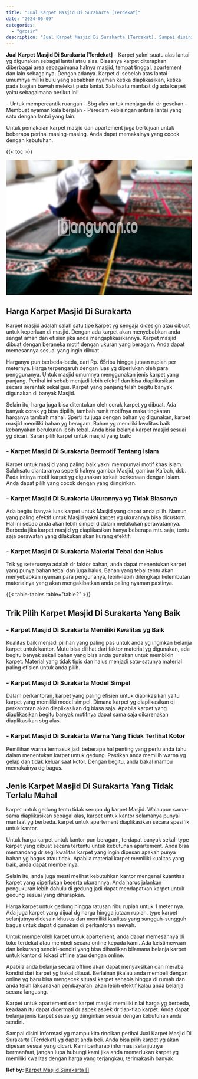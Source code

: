 ```yaml
---
title: "Jual Karpet Masjid Di Surakarta [Terdekat]"
date: "2024-06-09"
categories: 
  - "grosir"
description: "Jual Karpet Masjid Di Surakarta [Terdekat]. Sampai disini informasi yg mampu kita rincikan perihal Jual Karpet Masjid Di Surakarta [Terdekat] yg dapat anda..."
---
```


**Jual Karpet Masjid Di Surakarta \[Terdekat\]** – Karpet yakni suatu alas lantai yg digunakan sebagai lantai atau alas. Biasanya karpet diterapkan diberbagai area sebagaimana halnya masjid, tempat tinggal, apartement dan lain sebagainya. Dengan adanya. Karpet di sebelah atas lantai umumnya miliki bulu yang sebabkan nyaman ketika diaplikasikan, ketika pada bagian bawah melekat pada lantai. Salahsatu manfaat dg ada karpet yaitu sebagaimana berikut ini!

\- Untuk mempercantik ruangan - Sbg alas untuk menjaga diri dr gesekan - Membuat nyaman kala berjalan - Peredam kebisingan antara lantai yang satu dengan lantai yang lain.

Untuk pemakaian karpet masjid dan apartement juga bertujuan untuk beberapa perihal masing-masing. Anda dapat memakainya yang cocok dengan kebutuhan.

{{< toc >}}

![Jual Karpet Masjid Di Surakarta [Terdekat]](/images/grosir-karpet-murah-37.png)

## Harga Karpet Masjid Di Surakarta

Karpet masjid adalah salah satu tipe karpet yg sengaja didesign atau dibuat untuk keperluan di masjid. Dengan ada karpet akan menyebabkan anda sangat aman dan efisien jika anda mengaplikasikannya. Karpet masjid dibuat dengan beraneka motif dengan ukuran yang beragam. Anda dapat memesannya sesuai yang ingin dibuat.

Harganya pun berbeda-beda, dari Rp. 65ribu hingga jutaan rupiah per meternya. Harga terpengaruh dengan luas yg diperlukan oleh para penggunanya. Untuk masjid umumnya menggunakan jenis karpet yang panjang. Perihal ini sebab menjadi lebih efektif dan bisa diaplikasikan secara serentak sekaligus. Karpet yang panjang telah begitu banyak digunakan di banyak Masjid.

Selain itu, harga juga bisa ditentukan oleh corak karpet yg dibuat. Ada banyak corak yg bisa dipilih, tambah rumit motifnya maka tingkatan harganya tambah mahal. Sperti itu juga dengan bahan yg digunakan, karpet masjid memiliki bahan yg beragam. Bahan yg memiliki kwalitas baik kebanyakan berukuran lebih tebal. Anda bisa belanja karpet masjid sesuai yg dicari. Saran pilih karpet untuk masjid yang baik:

### \- Karpet Masjid Di Surakarta Bermotif Tentang Islam

Karpet untuk masjid yang paling baik yakni mempunyai motif khas islam. Salahsatu diantaranya seperti halnya gambar Masjid, gambar Ka’bah, dsb. Pada intinya motif karpet yg digunakan terkait berkenaan dengan Islam. Anda dapat pilih yang cocok dengan yang diinginkan.

### \- Karpet Masjid Di Surakarta Ukurannya yg Tidak Biasanya

Ada begitu banyak luas karpet untuk Masjid yang dapat anda pilih. Namun yang paling efektif untuk Masjid yakni karpet yg ukurannya bisa dicustom. Hal ini sebab anda akan lebih simpel didalam melakukan perawatannya. Berbeda jika karpet masjid yg diaplikasikan hanya beberapa mtr. saja, tentu saja perawatan yang dilakukan akan kurang efektif.

### \- Karpet Masjid Di Surakarta Material Tebal dan Halus

Trik yg seterusnya adalah dr faktor bahan, anda dapat menentukan karpet yang punya bahan tebal dan juga halus. Bahan yang tebal tentu akan menyebabkan nyaman para pengunanya, lebih-lebih dilengkapi kelembutan materialnya yang akan mengakibatkan anda paling nyaman pastinya.

{{< table-tables table="table2" >}}

## Trik Pilih Karpet Masjid Di Surakarta Yang Baik

### \- Karpet Masjid Di Surakarta Memiliki Kwalitas yg Baik

Kualitas baik menjadi pilihan yang paling pas untuk anda yg inginkan belanja karpet untuk kantor. Mutu bisa dilihat dari faktor material yg digunakan, ada begitu banyak sekali bahan yang bisa anda gunakan untuk membikin karpet. Material yang tidak tipis dan halus menjadi satu-satunya material paling efisien untuk anda pilih.

### \- Karpet Masjid Di Surakarta Model Simpel

Dalam perkantoran, karpet yang paling efisien untuk diaplikasikan yaitu karpet yang memiliki model simpel. Dimana karpet yg diaplikasikan di perkantoran akan diaplikasikan dg biasa saja. Apabila karpet yang diaplikasikan begitu banyak motifnya dapat sama saja dikarenakan diaplikasikan sbg alas.

### \- Karpet Masjid Di Surakarta Warna Yang Tidak Terlihat Kotor

Pemilihan warna termasuk jadi beberapa hal penting yang perlu anda tahu dalam menentukan karpet untuk gedung. Pastikan anda memilih warna yg gelap dan tidak keluar saat kotor. Dengan begitu, anda bakal mampu memakainya dg bagus.

## Jenis Karpet Masjid Di Surakarta Yang Tidak Terlalu Mahal

karpet untuk gedung tentu tidak serupa dg karpet Masjid. Walaupun sama-sama diaplikasikan sebagai alas, karpet untuk kantor selamanya punyai manfaat yg berbeda. karpet untuk apartement diaplikasikan secara spesifik untuk kantor.

Untuk harga karpet untuk kantor pun beragam, terdapat banyak sekali type karpet yang dibuat secara tertentu untuk kebutuhan apartement. Anda bisa memandang dr segi kwalitas karpet yang ingin dipesan apakah punya bahan yg bagus atau tidak. Apabila material karpet memiliki kualitas yang baik, anda dapat membelinya.

Selain itu, anda juga mesti melihat kebutuhkan kantor mengenai kuantitas karpet yang diperlukan beserta ukurannya. Anda harus jalankan pengukuran lebih dahulu di gedung jadi dapat mendapatkan karpet untuk gedung sesuai yang diharapkan.

Harga karpet untuk gedung hingga ratusan ribu rupiah untuk 1 meter nya. Ada juga karpet yang dijual dg harga hingga jutaan rupiah, type karpet selanjutnya didesain khusus dan memiliki kualitas yang sungguh-sungguh bagus untuk dapat digunakan di perkantoran mewah.

Untuk memperoleh karpet untuk apartement, anda dapat memesannya di toko terdekat atau membeli secara online kepada kami. Ada keistimewaan dan kekurang sendiri-sendiri yang bisa dihasilkan bilamana belanja karpet untuk kantor di lokasi offline atau dengan online.

Apabila anda belanja secara offline akan dapat menyaksikan dan meraba kondisi dari karpet yg bakal dibuat. Berlainan jikalau anda membeli dengan online yg baru bisa mengecek situasi karpet sehabis hingga di rumah dan anda telah laksanakan pembayaran. akan lebih efektif kalau anda belanja secara langusng.

Karpet untuk apartement dan karpet masjid memiliki nilai harga yg berbeda, keadaan itu dapat dicermati dr aspek aspek dr tiap-tiap karpet. Anda dapat belanja jenis karpet sesuai yg diinginkan sesuai dengan kebutuhan anda sendiri.

Sampai disini informasi yg mampu kita rincikan perihal Jual Karpet Masjid Di Surakarta \[Terdekat\] yg dapat anda beli. Anda bisa pilih karpet yg akan dipesan sesuai yang dicari. Kami berharap informasi selanjutnya bermanfaat, jangan lupa hubungi kami jika anda memerlukan karpet yg memiliki kwalitas dengan harga yang terjangkau, terimakasih banyak.

**Ref by:**  [Karpet Masjid Surakarta []](https://id.wikipedia.org/wiki/Karpet)
